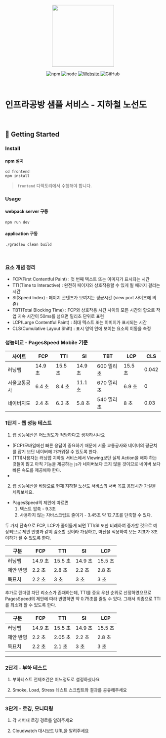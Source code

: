 <p align="center">
    <img width="200px;" src="https://raw.githubusercontent.com/woowacourse/atdd-subway-admin-frontend/master/images/main_logo.png"/>
</p>
<p align="center">
  <img alt="npm" src="https://img.shields.io/badge/npm-%3E%3D%205.5.0-blue">
  <img alt="node" src="https://img.shields.io/badge/node-%3E%3D%209.3.0-blue">
  <a href="https://edu.nextstep.camp/c/R89PYi5H" alt="nextstep atdd">
    <img alt="Website" src="https://img.shields.io/website?url=https%3A%2F%2Fedu.nextstep.camp%2Fc%2FR89PYi5H">
  </a>
  <img alt="GitHub" src="https://img.shields.io/github/license/next-step/atdd-subway-service">
</p>

<br>

# 인프라공방 샘플 서비스 - 지하철 노선도

<br>

## 🚀 Getting Started

### Install
#### npm 설치
```
cd frontend
npm install
```
> `frontend` 디렉토리에서 수행해야 합니다.

### Usage
#### webpack server 구동
```
npm run dev
```
#### application 구동
```
./gradlew clean build
```
<br>

### 요소 개념 정리
- FCP(First Contentful Paint) : 첫 번째 텍스트 또는 이미지가 표시되는 시간
- TTI(Time to Interactive) : 완전히 페이지와 상호작용할 수 있게 될 때까지 걸리는 시간
- SI(Speed Index) : 페이지 콘텐츠가 보여지는 평균시간 (view port 사이즈에 의존)
- TBT(Total Blocking Time) : FCP와 상호작용 시간 사이의 모든 시간의 합으로 작업 지속 시간이 50ms를 넘으면 밀리초 단위로 표현
- LCP(Large Contentful Paint) : 최대 텍스트 또는 이미지가 표시되는 시간
- CLS(Cumulative Layout Shift) : 표시 영역 안에 보이는 요소의 이동을 측정

### 성능비교 - PagesSpeed Mobile 기준
|   사이트   | FCP    | TTI    | SI     | TBT     | LCP    |  CLS  |
|----------|--------|--------|--------|---------|--------|-------|
|   러닝맵   | 14.9 초 | 15.5 초 | 14.9 초 | 600 밀리초 | 15.5 초 | 0.042 |
| 서울교통공사 | 6.4 초  | 8.4 초  | 11.1 초 | 670 밀리초 | 6.9 초  |   0   |
|  네이버지도 | 2.4 초  | 6.3 초  | 5.8 초  | 540 밀리초 | 8 초    |  0.03  |

### 1단계 - 웹 성능 테스트
1. 웹 성능예산은 어느정도가 적당하다고 생각하시나요
- (FCP)모바일에선 빠른 응답이 중요하기 때문에 서울 교통공사와 네이버의 평균치를 잡기 보단 네이버에 가까워질 수 있도록 한다.
- (TTI)사용자는 러닝맵 지하철 서비스에서 Viewing보단 실제 Action을 해야 하는 것들이 많고 아직 기능을 제공하는 js가 네이버보다 크지 않을 것이므로 네이버 보다 빠른 속도를 제공해야 한다.
- 
2. 웹 성능예산을 바탕으로 현재 지하철 노선도 서비스의 서버 목표 응답시간 가설을 세워보세요.
- PagesSpeed의 제안에 따르면
  1) 텍스트 압축 - 9.3초
  2) 사용하지 않는 자바스크립트 줄이기 - 3.45초
  약 12.7초를 단축할 수 있다.

두 가지 단축으로 FCP, LCP가 줄어들게 되면 TTI/SI 또한 비례하여 증가할 것으로 예상되므로
제안 반영과 같이 감소할 것이라 가정하고, 마진을 적용하여 모든 지표가 3초 이하가 될 수 있도록 한다.

| 구분    | FCP    | TTI    | SI     | LCP    |
|-------|--------|--------|--------|--------|
| 러닝맵   | 14.9 초 | 15.5 초 | 14.9 초 | 15.5 초 |
| 제안 반영 | 2.2 초  | 2.8 초  | 2.2 초  | 2.8 초  |
| 목표치   | 2.2 초  | 3 초    | 3 초    | 3 초    |

추가로 렌더링 차단 리소스가 존재하는데, TTI를 중요 우선 순위로 선정하였으므로
PagesSpeed의 제안에 따라 반영하면 약 0.75초를 줄일 수 있다.
그래서 최종으로 TTI를 최소화 할 수 있도록 한다.

| 구분    | FCP    | TTI    | SI     | LCP    |
|-------|--------|--------|--------|--------|
| 러닝맵   | 14.9 초 | 15.5 초 | 14.9 초 | 15.5 초 |
| 제안 반영 | 2.2 초  | 2.05 초 | 2.2 초  | 2.8 초  |
| 목표치   | 2.2 초  | 2.1 초  | 3 초    | 3 초    |
---

### 2단계 - 부하 테스트 
1. 부하테스트 전제조건은 어느정도로 설정하셨나요

2. Smoke, Load, Stress 테스트 스크립트와 결과를 공유해주세요

---

### 3단계 - 로깅, 모니터링
1. 각 서버내 로깅 경로를 알려주세요

2. Cloudwatch 대시보드 URL을 알려주세요
